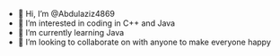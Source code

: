 - 👋 Hi, I’m @Abdulaziz4869
- 👀 I’m interested in coding in C++ and Java 
- 🌱 I’m currently learning Java 
- 💞️ I’m looking to collaborate on with anyone to make everyone happy 


<!---
Abdulaziz4869/Abdulaziz4869 is a ✨ special ✨ repository because its `README.md` (this file) appears on your GitHub profile.
You can click the Preview link to take a look at your changes.
--->
